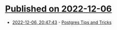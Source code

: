 # [Published on 2022-12-06](index.md)

* [2022-12-06, 20:47:43](https://news.ycombinator.com/item?id=33886800) - [Postgres Tips and Tricks](https://www.crunchydata.com/postgres-tips)
